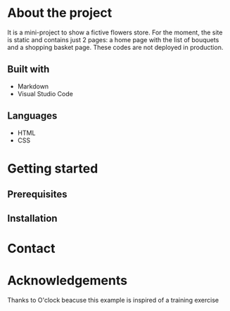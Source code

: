 # About the project

It is a mini-project to show a fictive flowers store. 
For the moment, the site is static and contains just 2 pages: a home page with the list of bouquets and a shopping basket page.
These codes are not deployed in production.

## Built with
- Markdown
- Visual Studio Code

## Languages
- HTML
- CSS

# Getting started

## Prerequisites

## Installation

# Contact

# Acknowledgements
Thanks to O'clock beacuse this example is inspired of a training exercise


